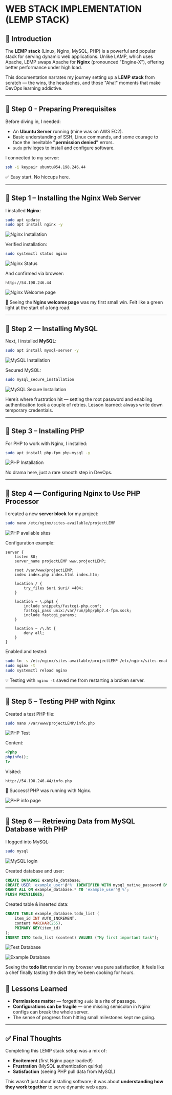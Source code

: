 # WEB STACK IMPLEMENTATION (LEMP STACK)

## 📖 Introduction

The **LEMP stack** (Linux, Nginx, MySQL, PHP) is a powerful and popular stack for serving dynamic web applications. Unlike LAMP, which uses Apache, LEMP swaps Apache for **Nginx** (pronounced "Engine-X"), offering better performance under high load.

This documentation narrates my journey setting up a **LEMP stack** from scratch — the wins, the headaches, and those "Aha!" moments that make DevOps learning addictive.

---

## 📌 Step 0 - Preparing Prerequisites

Before diving in, I needed:

- An **Ubuntu Server** running (mine was on AWS EC2).
- Basic understanding of SSH, Linux commands, and some courage to face the inevitable **"permission denied"** errors.
- `sudo` privileges to install and configure software.

I connected to my server:

```bash
ssh -i keypair ubuntu@54.198.246.44
```

✅ Easy start. No hiccups here.

---

## 📌 Step 1 – Installing the Nginx Web Server

I installed **Nginx**:

```bash
sudo apt update
sudo apt install nginx -y
```

![Nginx Installation](images/nginx%20installation.png)

Verified installation:

```bash
sudo systemctl status nginx
```

![Nginx Status](./images/nginx%20status.png)

And confirmed via browser:

```
http://54.198.246.44
```

![Nginx Welcome page](./images/nginx%20webpage.png)

🎉 Seeing the **Nginx welcome page** was my first small win. Felt like a green light at the start of a long road.

---

## 📌 Step 2 — Installing MySQL

Next, I installed **MySQL**:

```bash
sudo apt install mysql-server -y
```

![MySQL Installation](./images/mysql%20installation.png)

Secured MySQL:

```bash
sudo mysql_secure_installation
```

![MySQL Secure Installation](./images/mysql%20secure%20installation.png)

Here’s where frustration hit — setting the root password and enabling authentication took a couple of retries. Lesson learned: always write down temporary credentials.

---

## 📌 Step 3 – Installing PHP

For PHP to work with Nginx, I installed:

```bash
sudo apt install php-fpm php-mysql -y
```

![PHP Installation](./images/php-fpm%20php-mysql%20installation.png)

No drama here, just a rare smooth step in DevOps.

---

## 📌 Step 4 — Configuring Nginx to Use PHP Processor

I created a new **server block** for my project:

```bash
sudo nano /etc/nginx/sites-available/projectLEMP
```

![PHP available sites](./images/php_available-sites.png)

Configuration example:

```nginx
server {
    listen 80;
    server_name projectLEMP www.projectLEMP;

    root /var/www/projectLEMP;
    index index.php index.html index.htm;

    location / {
        try_files $uri $uri/ =404;
    }

    location ~ \.php$ {
        include snippets/fastcgi-php.conf;
        fastcgi_pass unix:/var/run/php/php7.4-fpm.sock;
        include fastcgi_params;
    }

    location ~ /\.ht {
        deny all;
    }
}
```

Enabled and tested:

```bash
sudo ln -s /etc/nginx/sites-available/projectLEMP /etc/nginx/sites-enabled/
sudo nginx -t
sudo systemctl reload nginx
```

💡 Testing with `nginx -t` saved me from restarting a broken server.

---

## 📌 Step 5 – Testing PHP with Nginx

Created a test PHP file:

```bash
sudo nano /var/www/projectLEMP/info.php
```

![PHP Test](./images/info%20php%20test.png)

Content:

```php
<?php
phpinfo();
?>
```

Visited:

```
http://54.198.246.44/info.php
```

🎯 Success! PHP was running with Nginx.

![PHP info page](./images/php%20info%20page.png)

---

## 📌 Step 6 — Retrieving Data from MySQL Database with PHP

I logged into MySQL:

```bash
sudo mysql
```

![MySQL login](./images/mysql%20root%20login.png)

Created database and user:

```sql
CREATE DATABASE example_database;
CREATE USER 'example_user'@'%' IDENTIFIED WITH mysql_native_password BY 'password';
GRANT ALL ON example_database.* TO 'example_user'@'%';
FLUSH PRIVILEGES;
```

Created table & inserted data:

```sql
CREATE TABLE example_database.todo_list (
    item_id INT AUTO_INCREMENT,
    content VARCHAR(255),
    PRIMARY KEY(item_id)
);
INSERT INTO todo_list (content) VALUES ("My first important task");
```

![Test Database](./images/mysql%20test-datatbase.png)

![Example Database](./images/mysql%20example%20database.png)

Seeing the **todo list** render in my browser was pure satisfaction, it feels like a chef finally tasting the dish they’ve been cooking for hours.

## 🧠 Lessons Learned

- **Permissions matter** — forgetting `sudo` is a rite of passage.
- **Configurations can be fragile** — one missing semicolon in Nginx configs can break the whole server.
- The sense of progress from hitting small milestones kept me going.

---

## ✅ Final Thoughts

Completing this LEMP stack setup was a mix of:

- **Excitement** (first Nginx page loaded!)
- **Frustration** (MySQL authentication quirks)
- **Satisfaction** (seeing PHP pull data from MySQL)

This wasn’t just about installing software; it was about **understanding how they work together** to serve dynamic web apps.